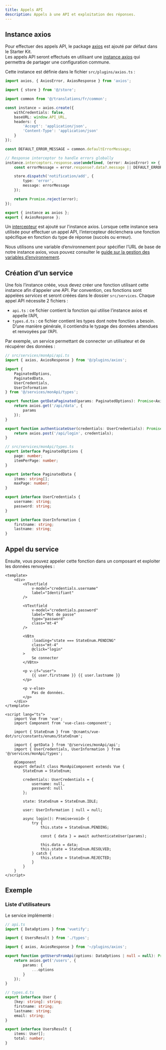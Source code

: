 ```yaml
---
title: Appels API
description: Appels à une API et exploitation des réponses.
---
```


## Instance axios

Pour effectuer des appels API, le package [axios](https://axios-http.com/docs/intro) est ajouté par défaut dans le Starter Kit.<br>
Les appels API seront effectués en utilisant une [instance axios](https://axios-http.com/docs/instance) qui permettra de partager une configuration commune.

Cette instance est définie dans le fichier `src/plugins/axios.ts` :

```ts
import axios, { AxiosError, AxiosResponse } from 'axios';

import { store } from '@/store';

import common from '@/translations/fr/common';

const instance = axios.create({
	withCredentials: false,
	baseURL: window.API_URL,
	headers: {
		'Accept': 'application/json',
		'Content-Type': 'application/json'
	}
});

const DEFAULT_ERROR_MESSAGE = common.defaultErrorMessage;

// Response interceptor to handle errors globally
instance.interceptors.response.use(undefined, (error: AxiosError) => {
	const errorMessage = error.response?.data?.message || DEFAULT_ERROR_MESSAGE;

	store.dispatch('notification/add', {
		type: 'error',
		message: errorMessage
	});

	return Promise.reject(error);
});

export { instance as axios };
export { AxiosResponse };
```

<doc-alert type="info">

Un [intercepteur](https://axios-http.com/docs/interceptors) est ajouté sur l'instance axios. Lorsque cette instance sera utilisée pour effectuer un appel API, l’intercepteur déclenchera une fonction spécifique en fonction du type de réponse (succès ou erreur).

</doc-alert>

<doc-alert type="info">

Nous utilisons une variable d’environnement pour spécifier l’URL de base de notre instance axios, vous pouvez consulter le [guide sur la gestion des variables d’environnement](/guides/variables-environnement).

</doc-alert>

## Création d’un service

Une fois l’instance créée, vous devez créer une fonction utilisant cette instance afin d’appeler une API. Par convention, ces fonctions sont appelées *services* et seront créées dans le dossier `src/services`. Chaque appel API nécessite 2 fichiers :
- `api.ts` : ce fichier contient la fonction qui utilise l’instance axios et appelle l’API,
- `types.d.ts` : ce fichier contient les types dont notre fonction a besoin. D’une manière générale, il contiendra le typage des données attendues et renvoyées par l’API.

Par exemple, un service permettant de connecter un utilisateur et de récupérer des données :

```ts
// src/services/monApi/api.ts
import { axios, AxiosResponse } from '@/plugins/axios';

import {
	PaginatedOptions,
	PaginatedData,
	UserCredentials,
	UserInformation
} from '@/services/monApi/types';

export function getDataPaginated(params: PaginatedOptions): Promise<AxiosResponse<PaginatedData>> {
	return axios.get('/api/data', {
		params
	});
}

export function authenticateUser(credentials: UserCredentials): Promise<AxiosResponse<UserInformation>> {
	return axios.post('/api/login', credentials);
}
```

```ts
// src/services/monApi/types.ts
export interface PaginatedOptions {
	page: number;
	itemPerPage: number;
}

export interface PaginatedData {
	items: string[];
	maxPage: number;
}

export interface UserCredentials {
	username: string;
	password: string;
}

export interface UserInformation {
	firstname: string;
	lastname: string;
}
```

## Appel du service

Ensuite, vous pouvez appeler cette fonction dans un composant et exploiter les données renvoyées :

```vue
<template>
	<div>
		<VTextfield
			v-model="credentials.username"
			label="Identifiant"
		/>

		<VTextfield
			v-model="credentials.password"
			label="Mot de passe"
			type="password"
			class="mt-4"
		/>

		<VBtn
			:loading="state === StateEnum.PENDING"
			class="mt-4"
			@click="login"
		>
			Se connecter
		</VBtn>

		<p v-if="user">
			{{ user.firstname }} {{ user.lastname }}
		</p>

		<p v-else>
			Pas de données.
		</p>
	</div>
</template>

<script lang="ts">
	import Vue from 'vue';
	import Component from 'vue-class-component';

	import { StateEnum } from '@cnamts/vue-dot/src/constants/enums/StateEnum';

	import { getData } from '@/services/monApi/api';
	import { UserCredentials, UserInformation } from '@/services/monApi/types';

	@Component
	export default class MonApiComponent extends Vue {
		StateEnum = StateEnum;

		credentials: UserCredentials = {
			username: null,
			password: null
		};

		state: StateEnum = StateEnum.IDLE;

		user: UserInformation | null = null;

		async login(): Promise<void> {
			try {
				this.state = StateEnum.PENDING;

				const { data } = await authenticateUser(params);

				this.data = data;
				this.state = StateEnum.RESOLVED;
			} catch {
				this.state = StateEnum.REJECTED;
			}
		}
	}
</script>
```

## Exemple

### Liste d’utilisateurs

<doc-example file="guides/api/usage"></doc-example>

Le service implémenté :

```ts
// api.ts
import { DataOptions } from 'vuetify';

import { UsersResult } from './types';

import { axios, AxiosResponse } from '~/plugins/axios';

export function getUsersFromApi(options: DataOptions | null = null): Promise<AxiosResponse<UsersResult>> {
	return axios.get('/users', {
		params: {
			...options
		}
	});
}
```

```ts
// types.d.ts
export interface User {
	[key: string]: string;
	firstname: string;
	lastname: string;
	email: string;
}

export interface UsersResult {
	items: User[];
	total: number;
}
```
